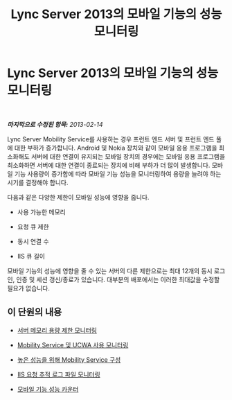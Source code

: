 ﻿---
title: Lync Server 2013의 모바일 기능의 성능 모니터링
TOCTitle: Lync Server 2013의 모바일 기능의 성능 모니터링
ms:assetid: 9c831c63-9a7d-48ec-9118-f8a7e80ddd04
ms:mtpsurl: https://technet.microsoft.com/ko-kr/library/Hh690033(v=OCS.15)
ms:contentKeyID: 49304521
ms.date: 08/24/2015
mtps_version: v=OCS.15
ms.translationtype: HT
---

# Lync Server 2013의 모바일 기능의 성능 모니터링

 

_**마지막으로 수정된 항목:** 2013-02-14_

Lync Server Mobility Service를 사용하는 경우 프런트 엔드 서버 및 프런트 엔드 풀에 대한 부하가 증가합니다. Android 및 Nokia 장치와 같이 모바일 응용 프로그램을 최소화해도 서버에 대한 연결이 유지되는 모바일 장치의 경우에는 모바일 응용 프로그램을 최소화하면 서버에 대한 연결이 종료되는 장치에 비해 부하가 더 많이 발생합니다. 모바일 기능 사용량이 증가함에 따라 모바일 기능 성능을 모니터링하여 용량을 늘려야 하는 시기를 결정해야 합니다.

다음과 같은 다양한 제한이 모바일 성능에 영향을 줍니다.

  - 사용 가능한 메모리

  - 요청 큐 제한

  - 동시 연결 수

  - IIS 큐 길이

모바일 기능의 성능에 영향을 줄 수 있는 서버의 다른 제한으로는 최대 12개의 동시 로그인, 인증 및 세션 갱신/종료가 있습니다. 대부분의 배포에서는 이러한 최대값을 수정할 필요가 없습니다.

## 이 단원의 내용

  - [서버 메모리 용량 제한 모니터링](lync-server-2013-monitoring-for-server-memory-capacity-limits.md)

  - [Mobility Service 및 UCWA 사용 모니터링](lync-server-2013-monitoring-mobility-service-and-ucwa-usage.md)

  - [높은 성능을 위해 Mobility Service 구성](lync-server-2013-configuring-mobility-service-for-high-performance.md)

  - [IIS 요청 추적 로그 파일 모니터링](lync-server-2013-monitoring-iis-request-tracing-log-files.md)

  - [모바일 기능 성능 카운터](lync-server-2013-mobility-performance-counters.md)

